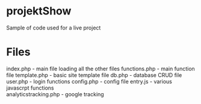 # projektShow
Sample of code used for a live project 

# Files
index.php                 - main file loading all the other files 
functions.php             - main function file 
template.php              - basic site template file 
db.php                    - database CRUD file 
user.php                  - login functions 
config.php                - config file
entry.js                  - various javascrpt functions  
analyticstracking.php     - google tracking 
